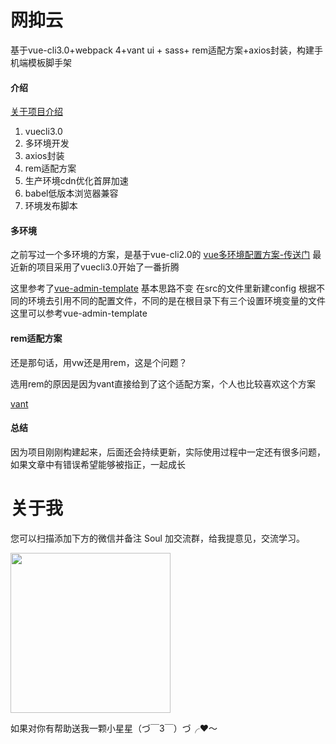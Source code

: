 # 网抑云

基于vue-cli3.0+webpack 4+vant ui + sass+ rem适配方案+axios封装，构建手机端模板脚手架

#### 介绍
[关于项目介绍](https://segmentfault.com/a/1190000019275330)

 1. vuecli3.0      
 2. 多环境开发       
 3. axios封装         
 4. rem适配方案        
 5. 生产环境cdn优化首屏加速
 6. babel低版本浏览器兼容
 7. 环境发布脚本

#### 多环境


之前写过一个多环境的方案，是基于vue-cli2.0的  [vue多环境配置方案-传送门](https://segmentfault.com/a/1190000019136606)
最近新的项目采用了vuecli3.0开始了一番折腾

这里参考了[vue-admin-template](https://github.com/PanJiaChen/vue-admin-template)  基本思路不变
在src的文件里新建config 根据不同的环境去引用不同的配置文件，不同的是在根目录下有三个设置环境变量的文件
这里可以参考vue-admin-template

#### rem适配方案

还是那句话，用vw还是用rem，这是个问题？

选用rem的原因是因为vant直接给到了这个适配方案，个人也比较喜欢这个方案

[vant](https://youzan.github.io/vant/#/zh-CN/quickstart)  
 
 #### 总结

因为项目刚刚构建起来，后面还会持续更新，实际使用过程中一定还有很多问题，如果文章中有错误希望能够被指正，一起成长

# 关于我

您可以扫描添加下方的微信并备注 Soul 加交流群，给我提意见，交流学习。
<p>
  <img src="https://tweapp.top1buyer.com/mine.jpg" width="256" style="display:inline;">
</p>
 
如果对你有帮助送我一颗小星星（づ￣3￣）づ╭❤～
